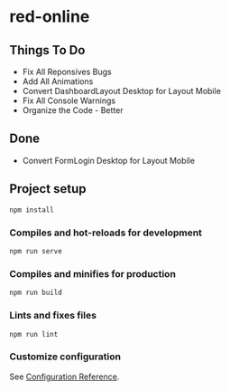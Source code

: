 # red-online

## Things To Do

 - Fix All Reponsives Bugs
 - Add All Animations
 - Convert DashboardLayout Desktop for Layout Mobile
 - Fix All Console Warnings
 - Organize the Code - Better

## Done

 - Convert FormLogin Desktop for Layout Mobile

## Project setup
```
npm install
```

### Compiles and hot-reloads for development
```
npm run serve
```

### Compiles and minifies for production
```
npm run build
```

### Lints and fixes files
```
npm run lint
```

### Customize configuration
See [Configuration Reference](https://cli.vuejs.org/config/).
